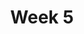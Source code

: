 ---
    title: Week 5
    weekNumber: 5
    days:
      - date: 2022-07-25
        events:
          "**LEC 12**{: .label .label-lecture } Probability":
            "[Note 18](https://notes.dsc10.com/04-probability_and_simulation/probability_and_simulation.html)"
                
      - date: 2022-07-26
        events:
          
          "**HW 4**{: .label .label-hw } **DataFrames, Control Flow, and Probability**":
      - date: 2022-07-27
        events:
          "**LEC 13**{: .label .label-lecture } Simulation":
            "[Note 18](https://notes.dsc10.com/04-probability_and_simulation/probability_and_simulation.html)"
                
      - date: 2022-07-29
        events:
          
          "**Exam**{: .label .label-exam } **Midterm Exam**":
---